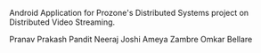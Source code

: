Android Application for Prozone's Distributed Systems project on Distributed Video Streaming.

Pranav Prakash Pandit
Neeraj Joshi
Ameya Zambre
Omkar Bellare
